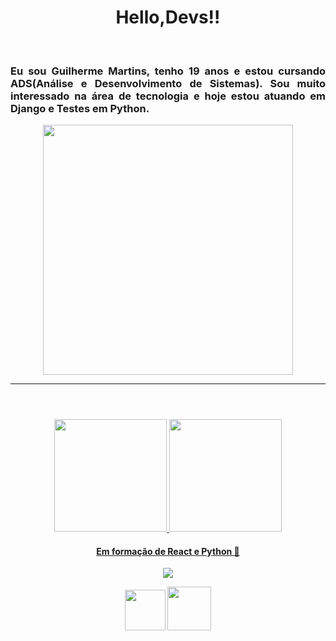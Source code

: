 <body>
<header>
	<h1 align="center">Hello,Devs!!</h1> <br>
	<h3 align="justify">Eu sou Guilherme Martins, tenho 19 anos e estou cursando ADS(Análise e Desenvolvimento de Sistemas). Sou muito interessado na área de tecnologia e hoje estou atuando em Django e Testes em Python.</h3>
	<div align="center">
		<img src="https://i.chzbgr.com/full/9692994560/h5280E757"width="400px" height="400px">
	</div>
	<hr>
</header>
<div align="center">
 <a href="https://github.com/GuilhermeMLeal">
 <img height="180em" src="https://github-readme-stats.vercel.app/api/top-langs/?username=GuilhermeMLeal&layout=compact&langs_count=7&theme=dracula"/>
 <img height="180em" src="https://github-readme-stats.vercel.app/api?username=GuilhermeMLeal&show_icons=true&theme=dracula&include_all_commits=true&count_private=true"/>
</div>	
<h4 align="center"> 
	Em formação de React e Python 🚀 <br>
</h4>
<p align="center">
  <a href="https://skillicons.dev">
    <img src="https://skillicons.dev/icons?i=py,react" />
  </a>
</p>



<div align="center" justify-content="center">
	<a href="https://www.linkedin.com/in/guilhermeml1fernandes/"><img src="https://static.vecteezy.com/system/resources/previews/018/930/585/original/linkedin-logo-linkedin-icon-transparent-free-png.png"  width="65px" height="65px"></a>
	<a href="https://www.instagram.com/guilherme.mleal/"><img src="https://static.vecteezy.com/system/resources/previews/018/930/473/original/instagram-logo-instagram-icon-transparent-free-png.png"  width="70px" height="70px" ></a>
</div>

</body>



          
